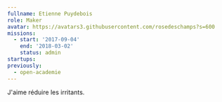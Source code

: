 ```yaml
---
fullname: Etienne Puydebois
role: Maker
avatar: https://avatars3.githubusercontent.com/rosedeschamps?s=600
missions:
  - start: '2017-09-04'
    end: '2018-03-02'
    status: admin
startups:
previously:
  - open-academie
---
```


J'aime réduire les irritants.
